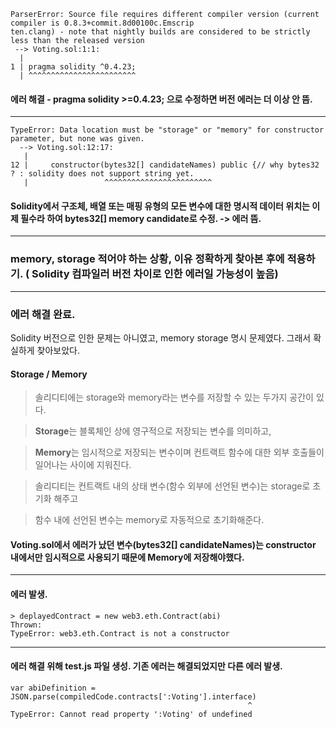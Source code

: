 ```
ParserError: Source file requires different compiler version (current compiler is 0.8.3+commit.8d00100c.Emscrip
ten.clang) - note that nightly builds are considered to be strictly less than the released version
 --> Voting.sol:1:1:
  |
1 | pragma solidity ^0.4.23;
  | ^^^^^^^^^^^^^^^^^^^^^^^^
```
  
#### 에러 해결 - pragma solidity >=0.4.23; 으로 수정하면 버전 에러는 더 이상 안 뜸.

------------------------------------
```
TypeError: Data location must be "storage" or "memory" for constructor parameter, but none was given.
  --> Voting.sol:12:17:
   |
12 |     constructor(bytes32[] candidateNames) public {// why bytes32 ? : solidity does not support string yet.
   |                 ^^^^^^^^^^^^^^^^^^^^^^^^

```

#### Solidity에서 구조체, 배열 또는 매핑 유형의 모든 변수에 대한 명시적 데이터 위치는 이제 필수라 하여 bytes32[] memory candidate로 수정.  -> 에러 뜸. 

-----------------------------------

### memory, storage 적어야 하는 상황, 이유 정확하게 찾아본 후에 적용하기. ( Solidity 컴파일러 버전 차이로 인한 에러일 가능성이 높음)

-----------------------------------------
### 에러 해결 완료.

Solidity 버전으로 인한 문제는 아니였고, memory storage 명시 문제였다. 그래서 확실하게 찾아보았다.


#### Storage / Memory 

> 솔리디티에는 storage와 memory라는 변수를 저장할 수 있는 두가지 공간이 있다.

> **Storage**는 블록체인 상에 영구적으로 저장되는 변수를 의미하고, 

> **Memory**는 임시적으로 저장되는 변수이며 컨트랙트 함수에 대한 외부 호출들이 일어나는 사이에 지워진다.

> 솔리디티는 컨트랙트 내의 상태 변수(함수 외부에 선언된 변수)는 storage로 초기화 해주고

> 함수 내에 선언된 변수는 memory로 자동적으로 초기화해준다.

#### Voting.sol에서 에러가 났던 변수(bytes32[] candidateNames)는 constructor 내에서만 임시적으로 사용되기 때문에 **Memory**에 저장해야했다.


-----------------------

#### 에러 발생.
```
> deplayedContract = new web3.eth.Contract(abi)
Thrown:
TypeError: web3.eth.Contract is not a constructor
```

-----------------
#### 에러 해결 위해 test.js 파일 생성. 기존 에러는 해결되었지만 다른 에러 발생.

```
var abiDefinition = JSON.parse(compiledCode.contracts[':Voting'].interface)
                                                     ^
TypeError: Cannot read property ':Voting' of undefined
```
